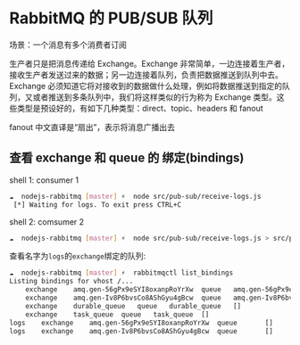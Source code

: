 # RabbitMQ 的 PUB/SUB 队列

场景：一个消息有多个消费者订阅

生产者只是把消息传递给 Exchange。Exchange 非常简单，一边连接着生产者，接收生产者发送过来的数据；另一边连接着队列，负责把数据推送到队列中去。Exchange 必须知道它将对接收到的数据做什么处理，例如将数据推送到指定的队列，又或者推送到多条队列中，我们将这样类似的行为称为 Exchange 类型。这些类型是预设好的，有如下几种类型：direct、topic、headers 和 fanout

fanout 中文直译是“扇出”，表示将消息广播出去

## 查看 exchange 和 queue 的 绑定(bindings)

shell 1: consumer 1

```bash
☁  nodejs-rabbitmq [master] ⚡  node src/pub-sub/receive-logs.js
 [*] Waiting for logs. To exit press CTRL+C
```

shell 2: comsumer 2

```bash
☁  nodejs-rabbitmq [master] ⚡  node src/pub-sub/receive-logs.js > src/pub-sub/logs_from_rabbit.log
```

查看名字为`logs`的`exchange`绑定的队列:

```bash
☁  nodejs-rabbitmq [master] ⚡  rabbitmqctl list_bindings
Listing bindings for vhost /...
	exchange	amq.gen-56gPx9eSYI8oxanpRoYrXw	queue	amq.gen-56gPx9eSYI8oxanpRoYrXw	[]
	exchange	amq.gen-Iv8P6bvsCo8AShGyu4gBcw	queue	amq.gen-Iv8P6bvsCo8AShGyu4gBcw	[]
	exchange	durable_queue	queue	durable_queue	[]
	exchange	task_queue	queue	task_queue	[]
logs	exchange	amq.gen-56gPx9eSYI8oxanpRoYrXw	queue		[]
logs	exchange	amq.gen-Iv8P6bvsCo8AShGyu4gBcw	queue		[]
```
